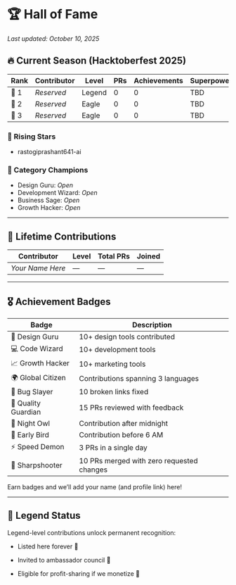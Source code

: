 # 🏆 Hall of Fame

_Last updated: October 10, 2025_

## 🔥 Current Season (Hacktoberfest 2025)

| Rank | Contributor | Level | PRs | Achievements | Superpower |
|------|-------------|-------|-----|--------------|------------|
| 👑 1 | _Reserved_ | Legend | 0 | 0 | TBD |
| 🥈 2 | _Reserved_ | Eagle | 0 | 0 | TBD |
| 🥉 3 | _Reserved_ | Eagle | 0 | 0 | TBD |

### 🌟 Rising Stars
- rastogiprashant641-ai

### 🎨 Category Champions
- Design Guru: _Open_
- Development Wizard: _Open_
- Business Sage: _Open_
- Growth Hacker: _Open_

---

## 🏅 Lifetime Contributions

| Contributor | Level | Total PRs | Joined |
|-------------|-------|-----------|--------|
| _Your Name Here_ | — | — | — |

---

## 🎖 Achievement Badges

| Badge | Description |
|-------|-------------|
| 🎨 Design Guru | 10+ design tools contributed |
| 💻 Code Wizard | 10+ development tools |
| 📈 Growth Hacker | 10+ marketing tools |
| 🌍 Global Citizen | Contributions spanning 3 languages |
| 🐛 Bug Slayer | 10 broken links fixed |
| 🔧 Quality Guardian | 15 PRs reviewed with feedback |
| 🦉 Night Owl | Contribution after midnight |
| 🌅 Early Bird | Contribution before 6 AM |
| ⚡ Speed Demon | 3 PRs in a single day |
| 🎯 Sharpshooter | 10 PRs merged with zero requested changes |

Earn badges and we’ll add your name (and profile link) here!

---

## 💬 Legend Status

Legend-level contributions unlock permanent recognition:
- Listed here forever 🧾
- Invited to ambassador council 🧠

- Eligible for profit-sharing if we monetize 🎁

